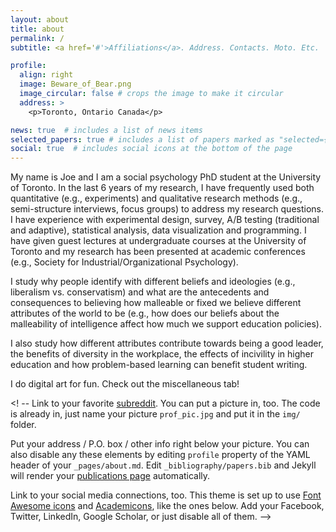 ```yaml
---
layout: about
title: about
permalink: /
subtitle: <a href='#'>Affiliations</a>. Address. Contacts. Moto. Etc.

profile:
  align: right
  image: Beware_of_Bear.png
  image_circular: false # crops the image to make it circular
  address: >
    <p>Toronto, Ontario Canada</p>

news: true  # includes a list of news items
selected_papers: true # includes a list of papers marked as "selected={true}"
social: true  # includes social icons at the bottom of the page
---
```


My name is Joe and I am a social psychology PhD student at the University of Toronto. In the last 6 years of my research, I have frequently used both quantitative (e.g., experiments) and qualitative research methods (e.g., semi-structure interviews, focus groups) to address my research questions. I have experience with experimental design, survey, A/B testing (traditional and adaptive), statistical analysis, data visualization and programming. I have given guest lectures at undergraduate courses at the University of Toronto and my research has been presented at academic conferences (e.g., Society for Industrial/Organizational Psychology). 

I study why people identify with different beliefs and ideologies (e.g., liberalism vs. conservatism) and what are the antecedents and consequences to believing how malleable or fixed we believe different attributes of the world to be (e.g., how does our beliefs about the malleability of intelligence affect how much we support education policies).

I also study how different attributes contribute towards being a good leader, the benefits of diversity in the workplace, the effects of incivility in higher education and how problem-based learning can benefit student writing. 

I do digital art for fun. Check out the miscellaneous tab!

<! -- Link to your favorite [subreddit](http://reddit.com). You can put a picture in, too. The code is already in, just name your picture `prof_pic.jpg` and put it in the `img/` folder.

Put your address / P.O. box / other info right below your picture. You can also disable any these elements by editing `profile` property of the YAML header of your `_pages/about.md`. Edit `_bibliography/papers.bib` and Jekyll will render your [publications page](/al-folio/publications/) automatically.

Link to your social media connections, too. This theme is set up to use [Font Awesome icons](http://fortawesome.github.io/Font-Awesome/) and [Academicons](https://jpswalsh.github.io/academicons/), like the ones below. Add your Facebook, Twitter, LinkedIn, Google Scholar, or just disable all of them. -->